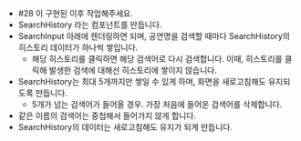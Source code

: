 - #28 이 구현된 이후 작업해주세요.
- SearchHistory 라는 컴포넌트를 만듭니다.
- SearchInput 아래에 렌더링하면 되며, 공연명을 검색할 때마다 SearchHistory의 히스토리 데이터가 하나씩 쌓입니다.
  - 해당 히스토리를 클릭하면 해당 검색어로 다시 검색합니다. 이때, 히스토리를 클릭해 발생한 검색에 대해선 히스토리에 쌓이지 않습니다.
- SearchHistory는 최대 5개까지만 쌓일 수 있게 하며, 화면을 새로고침해도 유지되도록 만듭니다.
  - 5개가 넘는 검색어가 들어올 경우. 가장 처음에 들어온 검색어를 삭제합니다.
- 같은 이름의 검색어는 중첩해서 들어가지 않게 합니다.  
- SearchHistory의 데이터는 새로고침해도 유지가 되게 만듭니다.